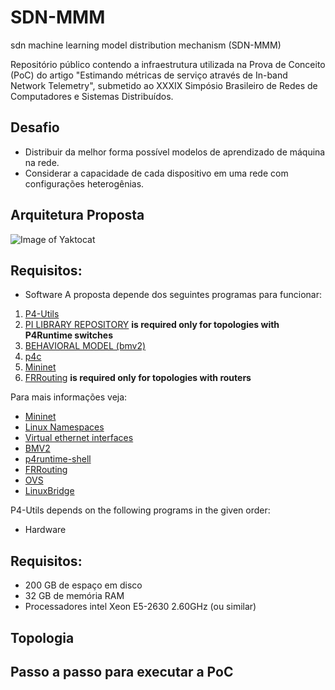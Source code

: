 # SDN-MMM
sdn machine learning model distribution mechanism (SDN-MMM)

Repositório público contendo a infraestrutura utilizada na Prova de Conceito (PoC) do artigo "Estimando métricas de serviço através de In-band Network Telemetry", submetido ao XXXIX Simpósio Brasileiro de Redes de Computadores e Sistemas Distribuídos.

## Desafio
- Distribuir da melhor forma possível modelos de aprendizado de máquina na rede.
- Considerar a capacidade de cada dispositivo em uma rede com configurações heterogênias.

## Arquitetura Proposta

![Image of Yaktocat](/imagens/Foto-InicioDim-Videos.jpg)


## Requisitos:

* Software
A proposta depende dos seguintes programas para funcionar:

1. [P4-Utils](https://github.com/nsg-ethz/p4-utils)
2. [PI LIBRARY REPOSITORY](https://github.com/p4lang/PI) **is required only for topologies with
   P4Runtime switches**
3. [BEHAVIORAL MODEL (bmv2)](https://github.com/p4lang/behavioral-model)
4. [p4c](https://github.com/p4lang/p4c)
5. [Mininet](https://github.com/mininet/mininet)
6. [FRRouting](https://github.com/FRRouting/FRR) **is required
   only for topologies with routers**


Para mais informações veja:

  - [Mininet](http://mininet.org/)
  - [Linux Namespaces](https://blogs.igalia.com/dpino/2016/04/10/network-namespaces/)
  - [Virtual ethernet interfaces](http://man7.org/linux/man-pages/man4/veth.4.html)
  - [BMV2](https://github.com/p4lang/behavioral-model)
  - [p4runtime-shell](https://github.com/p4lang/p4runtime-shell)
  - [FRRouting](https://frrouting.org/)
  - [OVS](https://www.openvswitch.org/)
  - [LinuxBridge](https://cloudbuilder.in/blogs/2013/12/02/linux-bridge-virtual-networking/)


P4-Utils depends on the following programs in the given order:
* Hardware





## Requisitos:

- 200 GB de espaço em disco
- 32 GB de memória RAM
- Processadores intel Xeon E5-2630 2.60GHz (ou similar)


## Topologia


## Passo a passo para executar a PoC
